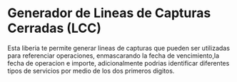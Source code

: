 # Generador de Lineas de Capturas Cerradas (LCC)
Esta liberia te permite generar lineas de capturas que pueden ser utilizadas para referenciar operaciones, enmascarando la 
fecha de vencimiento,la fecha de operacion e importe, adicionalmente podrias identificar diferentes tipos de servicios por medio de los
dos primeros digitos.
